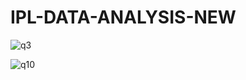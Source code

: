 # IPL-DATA-ANALYSIS-NEW


![q3](https://github.com/preetitikku/IPL-DATA-ANALYSIS-NEW/assets/141815756/e67ed5ed-5606-4495-bc3b-1aacefb5f3f0)

![q10](https://github.com/preetitikku/IPL-DATA-ANALYSIS-NEW/assets/141815756/6f1b5e5a-8d3e-43d6-8cec-00c2f993dd65)
